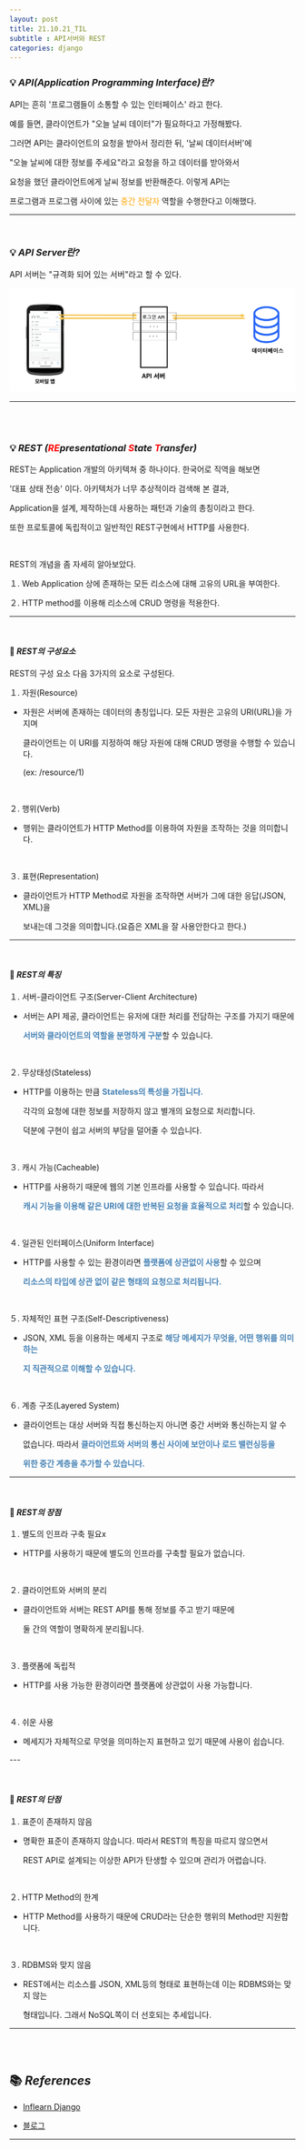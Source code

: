 ```yaml
---
layout: post
title: 21.10.21_TIL
subtitle : API서버와 REST
categories: django
---
```


### 💡 ***API(Application Programming Interface)란?***
API는 흔히 '프로그램들이 소통할 수 있는 인터페이스' 라고 한다.

예를 들면, 클라이언트가 "오늘 날씨 데이터"가 필요하다고 가정해봤다.

그러면  API는 클라이언트의 요청을 받아서 정리한 뒤, '날씨 데이터서버'에 

"오늘 날씨에 대한 정보를 주세요"라고 요청을 하고 데이터를 받아와서 

요청을 했던 클라이언트에게 날씨 정보를 반환해준다. 이렇게 API는 

프로그램과 프로그램 사이에 있는 <span style="color:Orange">중간 전달자</span> 역할을 수행한다고 이해했다.

---

<br>

### 💡 ***API Server란?***
API 서버는 "규격화 되어 있는 서버"라고 할 수 있다.

<img src='/assets/img/django/API서버.png'>

---

<br>

<br>

### 💡 ***REST (<span style="color:Red">RE</span>presentational <span style="color:Red">S</span>tate <span style="color:Red">T</span>ransfer)***

REST는 Application 개발의 아키텍쳐 중 하나이다. 한국어로 직역을 해보면

'대표 상태 전송' 이다. 아키텍처가 너무 추상적이라 검색해 본 결과,

Application을 설계, 제작하는데 사용하는 패턴과 기술의 총칭이라고 한다.

또한 프로토콜에 독립적이고 일반적인 REST구현에서 HTTP를 사용한다.

<br>

REST의 개념을 좀 자세히 알아보았다.

１. Web Application 상에 존재하는 모든 리소스에 대해 고유의 URL을 부여한다.

２. HTTP method를 이용해 리소스에 CRUD 명령을 적용한다.

---

<br>

#### 🔎 ***REST의 구성요소***

REST의 구성 요소 다음 3가지의 요소로 구성된다.

１. 자원(Resource)
- 자원은 서버에 존재하는 데이터의 총칭입니다. 모든 자원은 고유의 URI(URL)을 가지며

    클라이언트는 이 URI를 지정하여 해당 자원에 대해 CRUD 명령을 수행할 수 있습니다.

    (ex: /resource/1)

​

２. 행위(Verb)
- 행위는 클라이언트가 HTTP Method를 이용하여 자원을 조작하는 것을 의미합니다.

​

３. 표현(Representation)
- 클라이언트가 HTTP Method로 자원을 조작하면 서버가 그에 대한 응답(JSON, XML)을

    보내는데 그것을 의미합니다.(요즘은 XML을 잘 사용안한다고 한다.)

---

<br>

#### 🔎 ***REST의 특징***
１. 서버-클라이언트 구조(Server-Client Architecture)

- 서버는 API 제공, 클라이언트는 유저에 대한 처리를 전담하는 구조를 가지기 때문에 

    <span style="color:#4682B4">**서버와 클라이언트의 역할을 분명하게 구분**</span>할 수 있습니다.

​

２. 무상태성(Stateless)

- HTTP를 이용하는 만큼 <span style="color:#4682B4">**Stateless의 특성을 가집니다.**</span> 

    각각의 요청에 대한 정보를 저장하지 않고 별개의 요청으로 처리합니다. 

    덕분에 구현이 쉽고 서버의 부담을 덜어줄 수 있습니다.

​

３. 캐시 가능(Cacheable)

- HTTP를 사용하기 때문에 웹의 기본 인프라를 사용할 수 있습니다. 따라서 

    <span style="color:#4682B4">**캐시 기능을 이용해 같은 URI에 대한 반복된 요청을 효율적으로 처리**</span>할 수 있습니다.

​

４. 일관된 인터페이스(Uniform Interface)

- HTTP를 사용할 수 있는 환경이라면 <span style="color:#4682B4">**플랫폼에 상관없이 사용**</span>할 수 있으며 

    <span style="color:#4682B4">**리소스의 타입에 상관 없이 같은 형태의 요청으로 처리됩니다.**</span>

​

５. 자체적인 표현 구조(Self-Descriptiveness)

- JSON, XML 등을 이용하는 메세지 구조로 <span style="color:#4682B4">**해당 메세지가 무엇을, 어떤 행위를 의미하는**</span> 

    <span style="color:#4682B4">**지 직관적으로 이해할 수 있습니다.**</span>

​

６. 계층 구조(Layered System)

- 클라이언트는 대상 서버와 직접 통신하는지 아니면 중간 서버와 통신하는지 알 수 

    없습니다. 따라서 <span style="color:#4682B4">**클라이언트와 서버의 통신 사이에 보안이나 로드 밸런싱등을**</span>
    
    <span style="color:#4682B4">**위한 중간 계층을 추가할 수 있습니다.**</span>

---

<br>

#### 🔎 ***REST의 장점***

１. 별도의 인프라 구축 필요x

- HTTP를 사용하기 때문에 별도의 인프라를 구축할 필요가 없습니다.

​

２. 클라이언트와 서버의 분리

- 클라이언트와 서버는 REST API를 통해 정보를 주고 받기 때문에 

    둘 간의 역할이 명확하게 분리됩니다.

​

３. 플랫폼에 독립적

- HTTP를 사용 가능한 환경이라면 플랫폼에 상관없이 사용 가능합니다.

​

４. 쉬운 사용

- 메세지가 자체적으로 무엇을 의미하는지 표현하고 있기 때문에 사용이 쉽습니다.

​---

<br>

#### 🔎 ***REST의 단점***

１. 표준이 존재하지 않음

- 명확한 표준이 존재하지 않습니다. 따라서 REST의 특징을 따르지 않으면서 

    REST API로 설계되는 이상한 API가 탄생할 수 있으며 관리가 어렵습니다.

​

２. HTTP Method의 한계

- HTTP Method를 사용하기 때문에 CRUD라는 단순한 행위의 Method만 지원합니다.

​

３. RDBMS와 맞지 않음

- REST에서는 리소스를 JSON, XML등의 형태로 표현하는데 이는 RDBMS와는 맞지 않는

    형태입니다. 그래서 NoSQL쪽이 더 선호되는 추세입니다.

---

<br>

<br>

## 📚 ***References***
- [Inflearn Django](https://www.inflearn.com/course/%ED%8C%8C%EC%9D%B4%EC%8D%AC-%EC%9E%A5%EA%B3%A0-%EC%9B%B9%EC%84%9C%EB%B9%84%EC%8A%A4/)

- [블로그](https://tibetsandfox.tistory.com/19)

---
